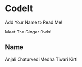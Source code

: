 # CodeIt

Add Your Name to Read Me!

Meet The Ginger Owls!

## Name
Anjali Chaturvedi
Medha Tiwari
Kirti

